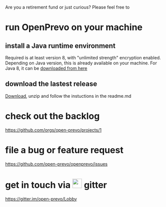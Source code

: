 Are you a retirement fund or just curious? 
Please feel free to 

# run OpenPrevo on your machine

## install a Java runtime environment
Required is at least version 8, with "unlimited strength" encryption enabled. Depending on Java version, this is already available on your machine. For Java 8, it can be [downloaded from here](http://www.oracle.com/technetwork/java/javase/downloads/jce8-download-2133166.html) 

## download the lastest release
[Download](https://github.com/open-prevo/openprevo/releases), unzip and follow the instuctions in the readme.md

# check out the backlog

https://github.com/orgs/open-prevo/projects/1

# file a bug or feature request

https://github.com/open-prevo/openprevo/issues

# get in touch via <img src="https://cdn.worldvectorlogo.com/logos/gitter.svg" width="30" height="30" /> gitter

https://gitter.im/open-prevo/Lobby
